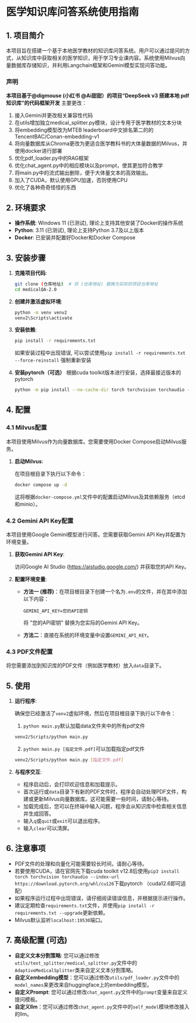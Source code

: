 # 医学知识库问答系统使用指南

## 1. 项目简介

本项目旨在搭建一个基于本地医学教材的知识库问答系统。用户可以通过提问的方式，从知识库中获取相关的医学知识，用于学习专业课内容。系统使用Milvus向量数据库存储知识，并利用Langchain框架和Gemini模型实现问答功能。

### 声明
**本项目基于@digmouse (小红书 @Ai甜甜）的项目“DeepSeek v3 搭建本地 pdf 知识库”的代码框架开发** 
主要更改：
1. 接入Gemini并更改相关兼容性代码
2. 在utils增加独立medical_splitter.py模块，设计专用于医学教材的文本分块
3. 将embedding模型改为MTEB leaderboard中文排名第二的的TencentBAC/Conan-embedding-v1
4. 将向量数据库从Chroma更改为更适合医学教科书的大体量数据的Milvus，并使用docker进行部署
5. 优化pdf_loader.py中的RAG框架
6. 优化chat_agent.py中的相应模块以及prompt，使其更加符合教学
7. 将main.py中的流式输出删除，便于大体量文本的高效输出。
8. 加入了CUDA，默认使用GPU加速，否则使用CPU
9. 优化了各种奇奇怪怪的东西

## 2. 环境要求

*   **操作系统**: Windows 11 (已测试), 理论上支持其他安装了Docker的操作系统
*   **Python**: 3.11 (已测试), 理论上支持Python 3.7及以上版本
*   **Docker**: 已安装并配置好Docker和Docker Compose

## 3. 安装步骤

1.  **克隆项目代码**:

    ```bash
    git clone (仓库地址)  # 将 (仓库地址) 替换为实际的项目仓库地址
    cd medicalQA-2.0
    ```

2.  **创建并激活虚拟环境**:

    ```bash
    python -m venv venv2
    venv2\Scripts\activate
    ```
    
3.  **安装依赖**:
    ```bash
    pip install -r requirements.txt
    ```
    如果安装过程中出现错误, 可以尝试使用`pip install -r requirements.txt --force-reinstall` 强制重新安装
    
5. **安装pytorch（可选）**
    根据cuda toolkit版本进行安装，选择最接近版本的pytorch
    ```bash
    python -m pip install --no-cache-dir torch torchvision torchaudio --index-url https://download.pytorch.org/whl/cu126
    ```
    
    
## 4. 配置

### 4.1 Milvus配置

本项目使用Milvus作为向量数据库。您需要使用Docker Compose启动Milvus服务。

1.  **启动Milvus**:

    在项目根目录下执行以下命令：

    ```bash
    docker compose up -d
    ```

    这将根据`docker-compose.yml`文件中的配置启动Milvus及其依赖服务（etcd和minio）。

### 4.2 Gemini API Key配置

本项目使用Google Gemini模型进行问答。您需要获取Gemini API Key并配置为环境变量。

1.  **获取Gemini API Key**:

    访问Google AI Studio (https://aistudio.google.com/) 并获取您的API Key。

2.  **配置环境变量**:

    *   **方法一 (推荐)**：在项目根目录下创建一个名为`.env`的文件，并在其中添加以下内容：

        ```
        GEMINI_API_KEY=您的API密钥
        ```
        将 "您的API密钥" 替换为您实际的Gemini API Key。

    *   **方法二**：直接在系统的环境变量中设置`GEMINI_API_KEY`。

### 4.3 PDF文件配置

将您需要添加到知识库的PDF文件（例如医学教材）放入`data`目录下。

## 5. 使用

1.  **运行程序**:

    确保您已经激活了`venv2`虚拟环境，然后在项目根目录下执行以下命令：

    1. `python main.py`默认加载data文件夹中的所有pdf文件
    ```bash
    venv2/Scripts/python main.py
    ```

    2. `python main.py [指定文件.pdf]`可以加载指定pdf文件
    ```bash
    venv2/Scripts/python main.py [指定文件.pdf]
    ```

2.  **与程序交互**:

    *   程序启动后，会打印欢迎信息和加载提示。
    *   首次运行或`data`目录下有新的PDF文件时，程序会自动处理PDF文件，构建或更新Milvus向量数据库。这可能需要一些时间，请耐心等待。
    *   加载完成后，您可以在终端中输入问题，程序会从知识库中检索相关信息并生成回答。
    *   输入`q`或`quit`或`exit`可以退出程序。
    *   输入`clear`可以清屏。

## 6. 注意事项

*   PDF文件的处理和向量化可能需要较长时间，请耐心等待。
*   若要使用CUDA，请在官网先下载cuda toolkit v12.8后使用`pip3 install torch torchvision torchaudio --index-url https://download.pytorch.org/whl/cu126`下载pytorch （cuda12.6即可适配）
*   如果程序运行过程中出现错误，请仔细阅读错误信息，并根据提示进行操作。
*   建议定期检查`requirements.txt`文件，并使用`pip install -r requirements.txt --upgrade`更新依赖。
*   Milvus默认监听`localhost:19530`端口。

## 7. 高级配置 (可选)

*   **自定义文本分割策略**: 您可以通过修改`utils/text_splitter/medical_splitter.py`文件中的`AdaptiveMedicalSplitter`类来自定义文本分割策略。
*   **自定义embedding模型**：您可以通过修改`utils/pdf_loader.py`文件中的`model_names`来更改来自huggingface上的embedding模型。
*   **自定义Prompt**: 您可以通过修改`chat_agent.py`文件中的`prompt`变量来自定义提问模板。
*   **自定义llm**：您可以通过修改`chat_agent.py`文件中的`self_model`模块修改接入的llm。
